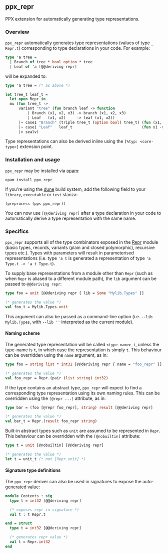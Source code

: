 ## ppx_repr

PPX extension for automatically generating type representations.

### Overview

`ppx_repr` automatically generates type representations (values of type
`_ Repr.t`) corresponding to type declarations in your code. For example:

```ocaml
type 'a tree =
  | Branch of tree * bool option * tree
  | Leaf of 'a [@@deriving repr]
```

will be expanded to:

```ocaml
type 'a tree = (* as above *)

let tree_t leaf_t =
  let open Repr in
  mu (fun tree_t ->
      variant "tree" (fun branch leaf -> function
          | Branch (x1, x2, x3) -> branch (x1, x2, x3)
          | Leaf   (x1, x2)     -> leaf (x1, x2))
      |~ case1 "Branch" (triple tree_t (option bool) tree_t) (fun (x1, x2, x3) -> Branch (x1, x2, x3))
      |~ case1 "Leaf"   leaf_t                               (fun x1 -> Leaf x1)
      |> sealv)
```

Type representations can also be derived inline using the `[%typ: <core-type>]`
extension point.

### Installation and usage

`ppx_repr` may be installed via [opam](https://opam.ocaml.org/):

```
opam install ppx_repr
```

If you're using the [dune](https://github.com/ocaml/dune) build system, add the
following field to your `library`, `executable` or `test` stanza:

```
(preprocess (pps ppx_repr))
```

You can now use `[@@deriving repr]` after a type declaration in your code to
automatically derive a type representation with the same name.

### Specifics

`ppx_repr` supports all of the type combinators exposed in the
[Repr](https://docs.mirage.io/irmin/Irmin.Type/index.html) module (basic
types, records, variants (plain and closed polymorphic), recursive types etc.).
Types with parameters will result in parameterised representations (i.e. type
`'a t` is generated a representation of type `'a Type.t -> 'a t Type.t`).

To supply base representations from a module other than `Repr` (such as
when `Repr` is aliased to a different module path), the `lib` argument
can be passed to `@@deriving repr`:

```ocaml
type foo = unit [@@deriving repr { lib = Some "Mylib.Types" }]

(* generates the value *)
val foo_t = Mylib.Types.unit
```

This argument can also be passed as a command-line option (i.e. `--lib
Mylib.Types`, with `--lib ''` interpreted as the current module).

#### Naming scheme

The generated type representation will be called `<type-name>_t`, unless the
type-name is `t`, in which case the representation is simply `t`. This
behaviour can be overridden using the `name` argument, as in:

```ocaml
type foo = string list * int32 [@@deriving repr { name = "foo_repr" }]

(* generates the value *)
val foo_repr = Repr.(pair (list string) int32)
```

If the type contains an abstract type, `ppx_repr` will expect to find a
corresponding type representation using its own naming rules. This can be
overridden using the `[@repr ...]` attribute, as in:

```ocaml
type bar = (foo [@repr foo_repr], string) result [@@deriving repr]

(* generates the value *)
val bar_t = Repr.(result foo_repr string)
```

Built-in abstract types such as `unit` are assumed to be represented in
`Repr`. This behaviour can be overridden with the `[@nobuiltin]`
attribute:

```ocaml
type t = unit [@nobuiltin] [@@deriving repr]

(* generates the value *)
let t = unit_t (* not [Repr.unit] *)
```

#### Signature type definitions

The `ppx_repr` deriver can also be used in signatures to expose the
auto-generated value:

```ocaml
module Contents : sig
  type t = int32 [@@deriving repr]

  (* exposes repr in signature *)
  val t : t Repr.t

end = struct
  type t = int32 [@@deriving repr]

  (* generates repr value *)
  val t = Repr.int32
end
```

